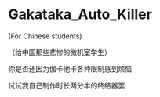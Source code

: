 # Gakataka_Auto_Killer
(For Chinese students)

（给中国那些悲惨的微机室学生）

你是否还因为伽卡他卡各种限制感到烦恼

试试我自己制作时长两分半的终结器罢
